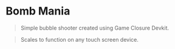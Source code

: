 # Bomb Mania

> Simple bubble shooter created using Game Closure Devkit.

> Scales to function on any touch screen device.
